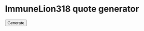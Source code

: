 # ImmuneLion318 quote generator

<button onclick="generate()">Generate</button>

<p id="quote"></p>

<script>
  function generate(){
    array = [
    "Imagine Linkvertise On Something Like This",
    "Any .Net Disassembler",
    "Can Easily View",
    "I Have A Lot Of Features",
    "We Want Money",
    "People Get Good Experience",
    "I Own My Own Executor",
    "I Friends With The Owner",
    "I Found You're Github",
    "You Do Realize I'm From Wrd?",
    "I Think That Code Is Pasted Tho",
    "For Small Key Sys",
    "This Is You're Github One Btw",
    "2 Linkvertise",
    "30 Seconds -> 3 Day Key",
    "Why You Have A Module Class",
    "Don't Specify Browser",
    "Or Should Atleast",
    "Bloxlink Make Me Wanna Die",
    "You == Not Smart",
    "Otherwise Don't Be Retarded About It",
    "Most Of The Time Executors Aren't The Reason",
    "You Are So Retarded",
    "It Genuinely Hurts",
    "Fluxus Is Also Detected",
    "Ah Yes So According To You Then",
    "Wrd Api == Fluxus Dumbass",
    "Don't Try And Act Smarter Lmao",
    "And Btw I Run Mod On Wrd And Have An Executor On Its Front Page",
    "Wrd Is A Community Not A Exploit",
    "Tell Me When You Can Do Better Than Me",
    "Might Be A Few Years",
    "Also Cringe Name Azula.cs Bet You Don't Even Know C# Basic's",
    "Wtf You Saying Wad For",
    "Its So Trash I've Made Money From Nihon And Got 180k Downloads",
    "You And Any Other Random Retard Who Dislikes Nihon",
    "But Again If You Ever Can Compete With Me In C# Lmk",
    "Otherwise Don't Talk Shit About Stuff You Can't Even Comprehend",
    "So Low I Bought A 300$ Oculus Quest 2",
    "And A 1k$ PC With The Money",
    "How About You Make Something Hire Tier Then",
    "I Honestly Don't Care",
     "Our Custom Dll Is In The Works We Haven't Released",
    "You Retarded Or Something",
    "You Want Me To Go Down A List Of Functions",
    "This Is Nihon's Custom Dll",
    "Try You're Hand At Making That Then",
    "Literally You Can't Even Get Close To A Print Sploit Let Alone Comprehend How Retarded You Are Acting To Someone Who Has Some Semblance Of What Their Doing",
    "Explain How To Make HookFunction",
    "Lol Totally This Is Hilarious",
    "Absolute Brainlets",
    "Wearedevs Is Where Pluto Was Posted Lmao",
    "This Man Said It Was A Virus",
    "I Just Done The Linkvertise And Posted His Full Download",
    "Obviously You've Never Heard Of Me I Won't Waste My Time With You",
    "You're Like "Intimidation" Tactics Or Whatever Won't Work I'll Avoid That Retard For Now",
    "Not Really Scared Just Don't Care",
    "Imagine Being Friends With ToString The Guy Banned From V3rm For Ratting",
    "Idc About You're Opinion",
    "Wasting Time Tryna Insult Me",
    "Cope Harder Crashes Only On Retards",
    "Not Counting Bit Lib And Drawing",
    "Enough To Run Some Pretty Good Shit",
    "A Lot Of People Make The Same Mistake When They Join",
    "I Wouldn't Use One If You Have No Features To Back Up One To Use",
    "And Then No One Hardly Ends Up Downloading Their Stuff Cause Its Just Generic Like The Rest",
    "Jump In For The Money I Learned Fast When I Joined You Can't Immediately Go For Money",
    "It Don't Work Like That, You Need To Have A Pretty Solid Executor Or Even A Custom Dll Before You Should Do Ads Cause Then There Is A Reason To Go Through The     Ad For It"
    ]
    var chosen = array[Math.floor(Math.random()*array.length)];
  
    document.getElementById("quote").innerHTML = chosen
  }
</script>
